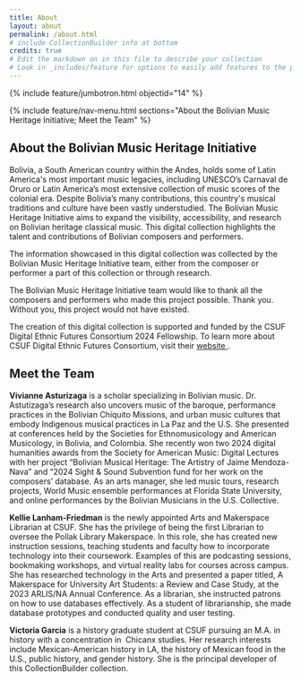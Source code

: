 ```yaml
---
title: About
layout: about
permalink: /about.html
# include CollectionBuilder info at bottom
credits: true
# Edit the markdown on in this file to describe your collection
# Look in _includes/feature for options to easily add features to the page
---
```


{% include feature/jumbotron.html objectid="14" %}

{% include feature/nav-menu.html sections="About the Bolivian Music Heritage Initiative; Meet the Team" %}

## About the Bolivian Music Heritage Initiative

<p>Bolivia, a South American country within the Andes, holds some of Latin America's most important music legacies, including UNESCO’s Carnaval de Oruro or Latin America’s most extensive collection of music scores of the colonial era. Despite Bolivia’s many contributions, this country's musical traditions and culture have been vastly understudied. The Bolivian Music Heritage Initiative aims to expand the visibility, accessibility, and research on Bolivian heritage classical music. This digital collection highlights the talent and contributions of Bolivian composers and performers.</p>

<p>The information showcased in this digital collection was collected by the Bolivian Music Heritage Initiative team, either from the composer or performer a part of this collection or through research.</p>

<p>The Bolivian Music Heritage Initiative team would like to thank all the composers and performers who made this project possible. Thank you. Without you, this project would not have existed.</p>

<p>The creation of this digital collection is supported and funded by the CSUF Digital Ethnic Futures Consortium 2024 Fellowship. To learn more about CSUF Digital Ethnic Futures Consortium, visit their <a href= "https://csufdigital.org/" title= "CSUF Digital"> website </a>.</p>

## Meet the Team

  
<p><strong>Vivianne Asturizaga</strong> is a scholar specializing in Bolivian music. Dr. Astutizaga’s research also uncovers music of the baroque, performance practices in the Bolivian Chiquito Missions, and urban music cultures that embody Indigenous musical practices in La Paz and the U.S. She presented at conferences held by the Societies for Ethnomusicology and American Musicology, in Bolivia, and Colombia. She recently won two 2024 digital humanities awards from the Society for American Music: Digital Lectures with her project “Bolivian Musical Heritage: The Artistry of Jaime Mendoza-Nava” and “2024 Sight & Sound Subvention fund for her work on the composers’ database. As an arts manager, she led music tours, research projects, World Music ensemble performances at Florida State University, and online performances by the Bolivian Musicians in the U.S. Collective.</p>

<p><strong>Kellie Lanham-Friedman</strong> is the newly appointed Arts and Makerspace Librarian at CSUF. She has the privilege of being the first Librarian to oversee the Pollak Library Makerspace. In this role, she has created new instruction sessions, teaching students and faculty how to incorporate technology into their coursework. Examples of this are podcasting sessions, bookmaking workshops, and virtual reality labs for courses across campus. She has researched technology in the Arts and presented a paper titled, A Makerspace for University Art Students: a Review and Case Study, at the 2023 ARLIS/NA Annual Conference. As a librarian, she instructed patrons on how to use databases effectively. As a student of librarianship, she made database prototypes and conducted quality and user testing.</p>

<p><strong>Victoria Garcia</strong> is a history graduate student at CSUF pursuing an M.A. in history with a concentration in  Chicanx studies. Her research interests include Mexican-American history in LA, the history of Mexican food in the U.S., public history, and gender history. She is the principal developer of this CollectionBuilder collection.</p>

